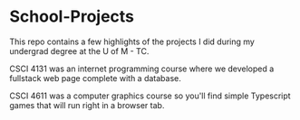 # School-Projects

This repo contains a few highlights of the projects I did during my undergrad degree at the U of M - TC.

CSCI 4131 was an internet programming course where we developed a fullstack web page complete with a database.

CSCI 4611 was a computer graphics course so you'll find simple Typescript games that will run right in a browser tab.


